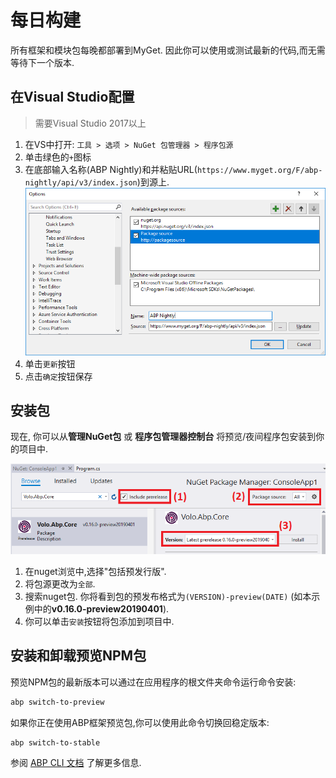 # 每日构建

所有框架和模块包每晚都部署到MyGet. 因此你可以使用或测试最新的代码,而无需等待下一个版本.

## 在Visual Studio配置

> 需要Visual Studio 2017以上

1. 在VS中打开: `工具 > 选项 > NuGet 包管理器 > 程序包源`
2. 单击绿色的`+`图标
3. 在底部输入名称(ABP Nightly)和并粘贴URL(`https://www.myget.org/F/abp-nightly/api/v3/index.json`)到源上.
   ![night-build-add-nuget-source](images/night-build-add-nuget-source.png)
3. 单击`更新`按钮
4. 点击`确定`按钮保存

## 安装包

现在, 你可以从**管理NuGet包** 或 **程序包管理器控制台** 将预览/夜间程序包安装到你的项目中.

![night-build-add-nuget-package](images/night-build-add-nuget-package.png)

1. 在nuget浏览中,选择"包括预发行版".
2. 将包源更改为`全部`.
3. 搜索nuget包. 你将看到包的预发布格式为`(VERSION)-preview(DATE)` (如本示例中的**v0.16.0-preview20190401**).
4. 你可以单击`安装`按钮将包添加到项目中.

## 安装和卸载预览NPM包

预览NPM包的最新版本可以通过在应用程序的根文件夹命令运行命令安装:

```bash
abp switch-to-preview
```

如果你正在使用ABP框架预览包,你可以使用此命令切换回稳定版本:

```bash
abp switch-to-stable
```

参阅 [ABP CLI 文档](./CLI.md) 了解更多信息.